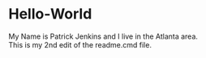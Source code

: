 # Hello-World
My Name is Patrick Jenkins and I live in the Atlanta area.  
This is my 2nd edit of the readme.cmd file.
